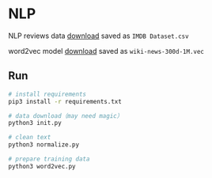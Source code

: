# NLP 

NLP reviews data [download](https://www.kaggle.com/lakshmi25npathi/imdb-dataset-of-50k-movie-reviews) saved as `IMDB Dataset.csv`

word2vec model [download](https://dl.fbaipublicfiles.com/fasttext/vectors-english/wiki-news-300d-1M.vec.zip) saved as `wiki-news-300d-1M.vec`

## Run

```bash
# install requirements
pip3 install -r requirements.txt

# data download（may need magic）
python3 init.py

# clean text
python3 normalize.py

# prepare training data
python3 word2vec.py
```
